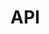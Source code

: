 # API

<div data-sample-holder></div>

<script setup>
import {onMounted} from 'vue';
import {setupSample} from '../scripts/setup-sample.js';
import code from "./api.js?raw";

onMounted(() => setupSample(code, {height: '500px'}));
</script>
